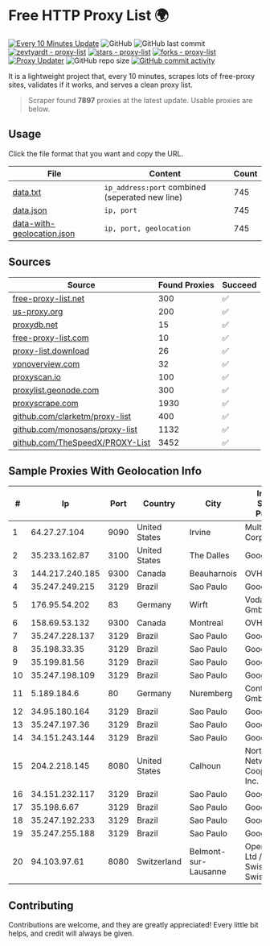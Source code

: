 
# Free HTTP Proxy List 🌍

[![Every 10 Minutes Update](https://github.com/mertguvencli/http-proxy-list/actions/workflows/main.yml/badge.svg?branch=main)](https://github.com/mertguvencli/http-proxy-list/actions/workflows/main.yml)
![GitHub](https://img.shields.io/github/license/mertguvencli/http-proxy-list)
![GitHub last commit](https://img.shields.io/github/last-commit/mertguvencli/http-proxy-list)
[![zevtyardt - proxy-list](https://img.shields.io/static/v1?label=zevtyardt&message=proxy-list&color=blue&logo=github)](https://github.com/zevtyardt/proxy-list "Go to GitHub repo")
[![stars - proxy-list](https://img.shields.io/github/stars/zevtyardt/proxy-list?style=social)](https://github.com/zevtyardt/proxy-list)
[![forks - proxy-list](https://img.shields.io/github/forks/zevtyardt/proxy-list?style=social)](https://github.com/zevtyardt/proxy-list)
[![Proxy Updater](https://github.com/zevtyardt/proxy-list/workflows/Proxy%20Updater/badge.svg)](https://github.com/zevtyardt/proxy-list/actions?query=workflow:"Proxy+Updater")
![GitHub repo size](https://img.shields.io/github/repo-size/zevtyardt/proxy-list)
[![GitHub commit activity](https://img.shields.io/github/commit-activity/m/zevtyardt/proxy-list?logo=commits)](https://github.com/zevtyardt/proxy-list/commits/main)

It is a lightweight project that, every 10 minutes, scrapes lots of free-proxy sites, validates if it works, and serves a clean proxy list.

> Scraper found **7897** proxies at the latest update. Usable proxies are below.

## Usage

Click the file format that you want and copy the URL.

|File|Content|Count|
|----|-------|-----|
|[data.txt](https://raw.githubusercontent.com/mertguvencli/http-proxy-list/main/proxy-list/data.txt)|`ip_address:port` combined (seperated new line)|745|
|[data.json](https://raw.githubusercontent.com/mertguvencli/http-proxy-list/main/proxy-list/data.json)|`ip, port`|745|
|[data-with-geolocation.json](https://raw.githubusercontent.com/mertguvencli/http-proxy-list/main/proxy-list/data-with-geolocation.json)|`ip, port, geolocation`|745|

## Sources

|Source|Found Proxies|Succeed|
|------|-------------|-------|
|[free-proxy-list.net](https://free-proxy-list.net)|300|✅|
|[us-proxy.org](https://www.us-proxy.org)|200|✅|
|[proxydb.net](http://proxydb.net)|15|✅|
|[free-proxy-list.com](https://free-proxy-list.com/?page=&port=&type%5B%5D=http&type%5B%5D=https&up_time=0&search=Search)|10|✅|
|[proxy-list.download](https://www.proxy-list.download/HTTP)|26|✅|
|[vpnoverview.com](https://vpnoverview.com/privacy/anonymous-browsing/free-proxy-servers)|32|✅|
|[proxyscan.io](https://www.proxyscan.io)|100|✅|
|[proxylist.geonode.com](https://proxylist.geonode.com/api/proxy-list?limit=300&page=1&sort_by=lastChecked&sort_type=desc&protocols=http,https)|300|✅|
|[proxyscrape.com](https://api.proxyscrape.com/v2/?request=displayproxies&protocol=http&timeout=10000&country=all&ssl=all&anonymity=all)|1930|✅|
|[github.com/clarketm/proxy-list](https://raw.githubusercontent.com/clarketm/proxy-list/master/proxy-list-raw.txt)|400|✅|
|[github.com/monosans/proxy-list](https://raw.githubusercontent.com/monosans/proxy-list/main/proxies/http.txt)|1132|✅|
|[github.com/TheSpeedX/PROXY-List](https://raw.githubusercontent.com/TheSpeedX/PROXY-List/master/http.txt)|3452|✅|


## Sample Proxies With Geolocation Info

|#|Ip|Port|Country|City|Internet Service Provider|
|-|--|----|-------|----|-------------------------|
|1|64.27.27.104|9090|United States|Irvine|Multacom Corporation|
|2|35.233.162.87|3100|United States|The Dalles|Google LLC|
|3|144.217.240.185|9300|Canada|Beauharnois|OVH SAS|
|4|35.247.249.215|3129|Brazil|Sao Paulo|Google LLC|
|5|176.95.54.202|83|Germany|Wirft|Vodafone GmbH|
|6|158.69.53.132|9300|Canada|Montreal|OVH SAS|
|7|35.247.228.137|3129|Brazil|Sao Paulo|Google LLC|
|8|35.198.33.35|3129|Brazil|Sao Paulo|Google LLC|
|9|35.199.81.56|3129|Brazil|Sao Paulo|Google LLC|
|10|35.247.198.109|3129|Brazil|Sao Paulo|Google LLC|
|11|5.189.184.6|80|Germany|Nuremberg|Contabo GmbH|
|12|34.95.180.164|3129|Brazil|Sao Paulo|Google LLC|
|13|35.247.197.36|3129|Brazil|Sao Paulo|Google LLC|
|14|34.151.243.144|3129|Brazil|Sao Paulo|Google LLC|
|15|204.2.218.145|8080|United States|Calhoun|North Georgia Network Cooperative, Inc.|
|16|34.151.232.117|3129|Brazil|Sao Paulo|Google LLC|
|17|35.198.6.67|3129|Brazil|Sao Paulo|Google LLC|
|18|35.247.192.233|3129|Brazil|Sao Paulo|Google LLC|
|19|35.247.255.188|3129|Brazil|Sao Paulo|Google LLC|
|20|94.103.97.61|8080|Switzerland|Belmont-sur-Lausanne|OpenBusiness Ltd / SwissCenter / SwissLink|



## Contributing

Contributions are welcome, and they are greatly appreciated! Every
little bit helps, and credit will always be given.

